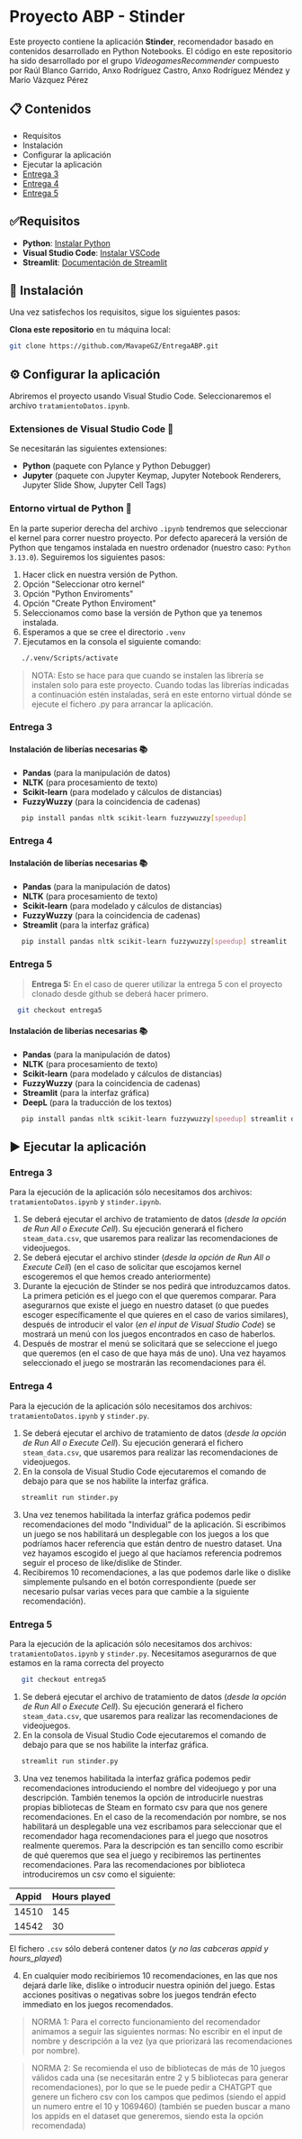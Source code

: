 
# Proyecto ABP - Stinder 

Este proyecto contiene la aplicación **Stinder**, recomendador basado en contenidos desarrollado en Python Notebooks. 
El código en este repositorio ha sido desarrollado por el grupo _VideogamesRecommender_ compuesto por Raúl Blanco Garrido, Anxo Rodríguez Castro, Anxo Rodríguez Méndez y Mario Vázquez Pérez


## 📋 Contenidos

- Requisitos
- Instalación
- Configurar la aplicación
- Ejecutar la aplicación
- [Entrega 3](#entrega-3)
- [Entrega 4](#entrega-4)
- [Entrega 5](#entrega-5)


## ✅Requisitos

- **Python**: [Instalar Python](https://www.python.org/downloads/)
- **Visual Studio Code**: [Instalar VSCode](https://code.visualstudio.com/)
- **Streamlit**: [Documentación de Streamlit](https://streamlit.io/)

## 🚀 Instalación

Una vez satisfechos los requisitos, sigue los siguientes pasos:

**Clona este repositorio** en tu máquina local:

   ```bash
   git clone https://github.com/MavapeGZ/EntregaABP.git
   ```

## ⚙️ Configurar la aplicación
Abriremos el proyecto usando Visual Studio Code. Seleccionaremos el archivo `tratamientoDatos.ipynb`.

### **Extensiones de Visual Studio Code 🔌**
Se necesitarán las siguientes extensiones: 
- **Python** (paquete con Pylance y Python Debugger)
- **Jupyter** (paquete con Jupyter Keymap, Jupyter Notebook Renderers, Jupyter Slide Show, Jupyter Cell Tags)

### **Entorno virtual de Python 🐍**
En la parte superior derecha del archivo `.ipynb` tendremos que seleccionar el kernel para correr nuestro proyecto. Por defecto aparecerá la versión de Python que tengamos instalada en nuestro ordenador (nuestro caso: `Python 3.13.0`). Seguiremos los siguientes pasos: 
  1. Hacer click en nuestra versión de Python.
  2. Opción "Seleccionar otro kernel"
  3. Opción "Python Enviroments"
  4. Opción "Create Python Enviroment"
  5. Seleccionamos como base la versión de Python que ya tenemos instalada.
  6. Esperamos a que se cree el directorio `.venv`
  7. Ejecutamos en la consola el siguiente comando:

```bash
   ./.venv/Scripts/activate
   ```
> NOTA: Esto se hace para que cuando se instalen las librería se instalen solo para este proyecto. Cuando todas las librerías indicadas a continuación estén instaladas, será en este entorno virtual dónde se ejecute el fichero .py para arrancar la aplicación.
     

### **Entrega 3**

#### **Instalación de liberías necesarias 📚**
- **Pandas** (para la manipulación de datos)
- **NLTK** (para procesamiento de texto)
- **Scikit-learn** (para modelado y cálculos de distancias)
- **FuzzyWuzzy** (para la coincidencia de cadenas)

```bash
   pip install pandas nltk scikit-learn fuzzywuzzy[speedup]
   ```

### **Entrega 4**

#### **Instalación de liberías necesarias 📚**
- **Pandas** (para la manipulación de datos)
- **NLTK** (para procesamiento de texto)
- **Scikit-learn** (para modelado y cálculos de distancias)
- **FuzzyWuzzy** (para la coincidencia de cadenas)
- **Streamlit** (para la interfaz gráfica)

```bash
   pip install pandas nltk scikit-learn fuzzywuzzy[speedup] streamlit
   ```

### **Entrega 5**

> **Entrega 5:** En el caso de querer utilizar la entrega 5 con el proyecto clonado desde github se deberá hacer primero.
 ```bash
   git checkout entrega5
   ```

#### **Instalación de liberías necesarias 📚**
- **Pandas** (para la manipulación de datos)
- **NLTK** (para procesamiento de texto)
- **Scikit-learn** (para modelado y cálculos de distancias)
- **FuzzyWuzzy** (para la coincidencia de cadenas)
- **Streamlit** (para la interfaz gráfica)
- **DeepL** (para la traducción de los textos)

```bash
   pip install pandas nltk scikit-learn fuzzywuzzy[speedup] streamlit deepl
   ```


## ▶️ Ejecutar la aplicación
### **Entrega 3**
Para la ejecución de la aplicación sólo necesitamos dos archivos: `tratamientoDatos.ipynb` y `stinder.ipynb`.

1. Se deberá ejecutar el archivo de tratamiento de datos (*desde la opción de Run All o Execute Cell*). Su ejecución generará el fichero `steam_data.csv`, que usaremos para realizar las recomendaciones de videojuegos.
2. Se deberá ejecutar el archivo stinder (*desde la opción de Run All o Execute Cell*) (en el caso de solicitar que escojamos kernel escogeremos el que hemos creado anteriormente)
3. Durante la ejecución de Stinder se nos pedirá que introduzcamos datos. La primera petición es el juego con el que queremos comparar. Para asegurarnos que existe el juego en nuestro dataset (o que puedes escoger específicamente el que quieres en el caso de varios similares), después de introducir el valor (*en el input de Visual Studio Code*) se mostrará un menú con los juegos encontrados en caso de haberlos.
4. Después de mostrar el menú se solicitará que se seleccione el juego que queremos (en el caso de que haya más de uno). Una vez hayamos seleccionado el juego se mostrarán las recomendaciones para él.

### **Entrega 4**
Para la ejecución de la aplicación sólo necesitamos dos archivos: `tratamientoDatos.ipynb` y `stinder.py`.

1. Se deberá ejecutar el archivo de tratamiento de datos (*desde la opción de Run All o Execute Cell*). Su ejecución generará el fichero `steam_data.csv`, que usaremos para realizar las recomendaciones de videojuegos.
2. En la consola de Visual Studio Code ejecutaremos el comando de debajo para que se nos habilite la interfaz gráfica.
```bash
   streamlit run stinder.py
   ```
3. Una vez tenemos habilitada la interfaz gráfica podemos pedir recomendaciones del modo "Individual" de la aplicación. Si escribimos un juego se nos habilitará un desplegable con los juegos a los que podríamos hacer referencia que están dentro de nuestro dataset. Una vez hayamos escogido el juego al que hacíamos referencia podremos seguir el proceso de like/dislike de Stinder.
4. Recibiremos 10 recomendaciones, a las que podemos darle like o dislike simplemente pulsando en el botón correspondiente (puede ser necesario pulsar varias veces para que cambie a la siguiente recomendación). 

### **Entrega 5**
Para la ejecución de la aplicación sólo necesitamos dos archivos: `tratamientoDatos.ipynb` y `stinder.py`. Necesitamos asegurarnos de que estamos en la rama correcta del proyecto 
```bash
   git checkout entrega5
   ```
1. Se deberá ejecutar el archivo de tratamiento de datos (*desde la opción de Run All o Execute Cell*). Su ejecución generará el fichero `steam_data.csv`, que usaremos para realizar las recomendaciones de videojuegos.
2. En la consola de Visual Studio Code ejecutaremos el comando de debajo para que se nos habilite la interfaz gráfica.
```bash
   streamlit run stinder.py
   ```
3. Una vez tenemos habilitada la interfaz gráfica podemos pedir recomendaciones introduciendo el nombre del videojuego y por una descripción. También tenemos la opción de introducirle nuestras propias bibliotecas de Steam en formato csv para que nos genere recomendaciones. En el caso de la recomendación por nombre, se nos habilitará un desplegable una vez escribamos para seleccionar que el recomendador haga recomendaciones para el juego que nosotros realmente queremos. Para la descripción es tan sencillo como escribir de qué queremos que sea el juego y recibiremos las pertinentes recomendaciones. Para las recomendaciones por biblioteca introduciremos un csv como el siguiente:

| Appid  | Hours played |
| ------ | ------------ |
| 14510  | 145  |
| 14542  | 30  |

El fichero `.csv` sólo deberá contener datos (_y no las cabceras appid y hours_played_)

4. En cualquier modo recibiriemos 10 recomendaciones, en las que nos dejará darle like, dislike o introducir nuestra opinión del juego. Estas acciones positivas o negativas sobre los juegos tendrán efecto immediato en los juegos recomendados.
> NORMA 1: Para el correcto funcionamiento del recomendador animamos a seguir las siguientes normas: No escribir en el input de nombre y descripción a la vez (ya que priorizará las recomendaciones por nombre).

> NORMA 2: Se recomienda el uso de bibliotecas de más de 10 juegos válidos cada una (se necesitarán entre 2 y 5 bibliotecas para generar recomendaciones), por lo que se le puede pedir a CHATGPT que genere un fichero csv con los campos que pedimos (siendo el appid un numero entre el 10 y 1069460) (también se pueden buscar a mano los appids en el dataset que generemos, siendo esta la opción recomendada)
